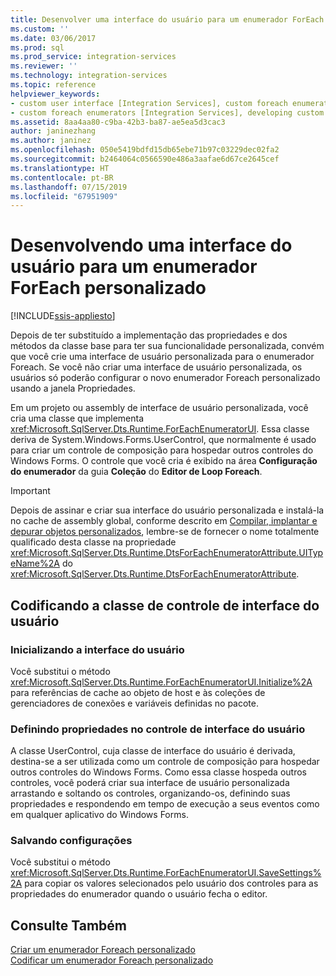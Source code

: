 ```yaml
---
title: Desenvolver uma interface do usuário para um enumerador ForEach personalizado | Microsoft Docs
ms.custom: ''
ms.date: 03/06/2017
ms.prod: sql
ms.prod_service: integration-services
ms.reviewer: ''
ms.technology: integration-services
ms.topic: reference
helpviewer_keywords:
- custom user interface [Integration Services], custom foreach enumerators
- custom foreach enumerators [Integration Services], developing custom user interface
ms.assetid: 8aa4aa80-c9ba-42b3-ba87-ae5ea5d3cac3
author: janinezhang
ms.author: janinez
ms.openlocfilehash: 050e5419bdfd15db65ebe71b97c03229dec02fa2
ms.sourcegitcommit: b2464064c0566590e486a3aafae6d67ce2645cef
ms.translationtype: HT
ms.contentlocale: pt-BR
ms.lasthandoff: 07/15/2019
ms.locfileid: "67951909"
---
```

# <a name="developing-a-user-interface-for-a-custom-foreach-enumerator"></a>Desenvolvendo uma interface do usuário para um enumerador ForEach personalizado

[!INCLUDE[ssis-appliesto](../../../includes/ssis-appliesto-ssvrpluslinux-asdb-asdw-xxx.md)]


  Depois de ter substituído a implementação das propriedades e dos métodos da classe base para ter sua funcionalidade personalizada, convém que você crie uma interface de usuário personalizada para o enumerador Foreach. Se você não criar uma interface de usuário personalizada, os usuários só poderão configurar o novo enumerador Foreach personalizado usando a janela Propriedades.  
  
 Em um projeto ou assembly de interface de usuário personalizada, você cria uma classe que implementa <xref:Microsoft.SqlServer.Dts.Runtime.ForEachEnumeratorUI>. Essa classe deriva de System.Windows.Forms.UserControl, que normalmente é usado para criar um controle de composição para hospedar outros controles do Windows Forms. O controle que você cria é exibido na área **Configuração do enumerador** da guia **Coleção** do **Editor de Loop Foreach**.  
  
> [!IMPORTANT]  
>  Depois de assinar e criar sua interface do usuário personalizada e instalá-la no cache de assembly global, conforme descrito em [Compilar, implantar e depurar objetos personalizados](../../../integration-services/extending-packages-custom-objects/building-deploying-and-debugging-custom-objects.md), lembre-se de fornecer o nome totalmente qualificado desta classe na propriedade <xref:Microsoft.SqlServer.Dts.Runtime.DtsForEachEnumeratorAttribute.UITypeName%2A> do <xref:Microsoft.SqlServer.Dts.Runtime.DtsForEachEnumeratorAttribute>.  
  
## <a name="coding-the-user-interface-control-class"></a>Codificando a classe de controle de interface do usuário  
  
### <a name="initializing-the-user-interface"></a>Inicializando a interface do usuário  
 Você substitui o método <xref:Microsoft.SqlServer.Dts.Runtime.ForEachEnumeratorUI.Initialize%2A> para referências de cache ao objeto de host e às coleções de gerenciadores de conexões e variáveis definidas no pacote.  
  
### <a name="setting-properties-on-the-user-interface-control"></a>Definindo propriedades no controle de interface do usuário  
 A classe UserControl, cuja classe de interface do usuário é derivada, destina-se a ser utilizada como um controle de composição para hospedar outros controles do Windows Forms. Como essa classe hospeda outros controles, você poderá criar sua interface de usuário personalizada arrastando e soltando os controles, organizando-os, definindo suas propriedades e respondendo em tempo de execução a seus eventos como em qualquer aplicativo do Windows Forms.  
  
### <a name="saving-settings"></a>Salvando configurações  
 Você substitui o método <xref:Microsoft.SqlServer.Dts.Runtime.ForEachEnumeratorUI.SaveSettings%2A> para copiar os valores selecionados pelo usuário dos controles para as propriedades do enumerador quando o usuário fecha o editor.  
  
## <a name="see-also"></a>Consulte Também  
 [Criar um enumerador Foreach personalizado](../../../integration-services/extending-packages-custom-objects/foreach-enumerator/creating-a-custom-foreach-enumerator.md)   
 [Codificar um enumerador Foreach personalizado](../../../integration-services/extending-packages-custom-objects/foreach-enumerator/coding-a-custom-foreach-enumerator.md)  
  
  
